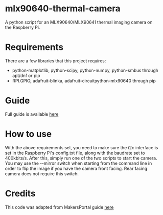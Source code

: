 # mlx90640-thermal-camera
A python script for an MLX90640/MLX90641 thermal imaging camera on the Raspberry Pi.

# Requirements
There are a few libraries that this project requires:
* python-matplotlib, python-scipy, python-numpy, python-smbus through apt/dnf or pip
* RPI.GPIO, adafruit-blinka, adafruit-circuitpython-mlx90640 through pip

# Guide
Full guide is available [here](https://everythingsmarthome.co.uk)

# How to use
With the above requirements set, you need to make sure the i2c interface is set in the Raspberry Pi's config.txt file, along with the baudrate set to 400kbits/s. After this, simply run one of the two scripts to start the camera. You may use the --mirror switch when starting from the command line in order to flip the image if you have the camera front facing. Rear facing camera does not require this switch.

# Credits
This code was adapted from MakersPortal guide [here](https://makersportal.com/blog/2020/6/8/high-resolution-thermal-camera-with-raspberry-pi-and-mlx90640)
